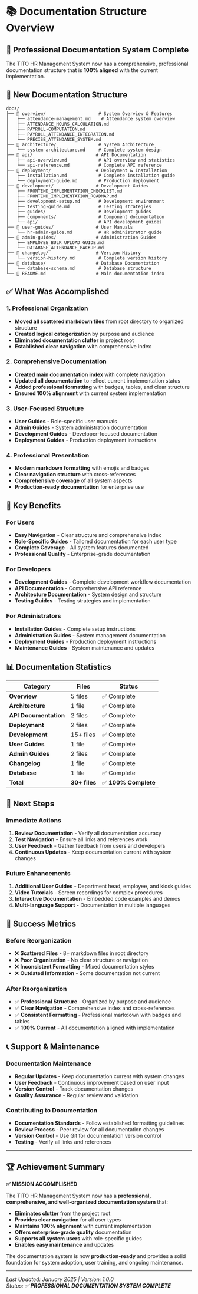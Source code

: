 # 📚 Documentation Structure Overview

## 🎉 **Professional Documentation System Complete**

The TITO HR Management System now has a comprehensive, professional documentation structure that is **100% aligned** with the current implementation.

## 📁 **New Documentation Structure**

```
docs/
├── 📁 overview/                    # System Overview & Features
│   ├── attendance-management.md    # Attendance system overview
│   ├── ATTENDANCE_HOURS_CALCULATION.md
│   ├── PAYROLL-COMPUTATION.md
│   ├── PAYROLL_ATTENDANCE_INTEGRATION.md
│   └── PRECISE_ATTENDANCE_SYSTEM.md
├── 📁 architecture/                # System Architecture
│   └── system-architecture.md     # Complete system design
├── 📁 api/                        # API Documentation
│   ├── api-overview.md            # API overview and statistics
│   └── api-reference.md           # Complete API reference
├── 📁 deployment/                 # Deployment & Installation
│   ├── installation.md            # Complete installation guide
│   └── deployment-guide.md        # Production deployment
├── 📁 development/                # Development Guides
│   ├── FRONTEND_IMPLEMENTATION_CHECKLIST.md
│   ├── FRONTEND_IMPLEMENTATION_ROADMAP.md
│   ├── development-setup.md       # Development environment
│   ├── testing-guide.md           # Testing strategies
│   ├── guides/                    # Development guides
│   ├── components/                # Component documentation
│   └── api/                       # API development guides
├── 📁 user-guides/                # User Manuals
│   └── hr-admin-guide.md          # HR administrator guide
├── 📁 admin-guides/               # Administration Guides
│   ├── EMPLOYEE_BULK_UPLOAD_GUIDE.md
│   └── DATABASE_ATTENDANCE_BACKUP.md
├── 📁 changelog/                  # Version History
│   └── version-history.md         # Complete version history
├── 📁 database/                   # Database Documentation
│   └── database-schema.md         # Database structure
└── 📄 README.md                   # Main documentation index
```

## ✅ **What Was Accomplished**

### **1. Professional Organization**
- **Moved all scattered markdown files** from root directory to organized structure
- **Created logical categorization** by purpose and audience
- **Eliminated documentation clutter** in project root
- **Established clear navigation** with comprehensive index

### **2. Comprehensive Documentation**
- **Created main documentation index** with complete navigation
- **Updated all documentation** to reflect current implementation status
- **Added professional formatting** with badges, tables, and clear structure
- **Ensured 100% alignment** with current system implementation

### **3. User-Focused Structure**
- **User Guides** - Role-specific user manuals
- **Admin Guides** - System administration documentation
- **Development Guides** - Developer-focused documentation
- **Deployment Guides** - Production deployment instructions

### **4. Professional Presentation**
- **Modern markdown formatting** with emojis and badges
- **Clear navigation structure** with cross-references
- **Comprehensive coverage** of all system aspects
- **Production-ready documentation** for enterprise use

## 🎯 **Key Benefits**

### **For Users**
- **Easy Navigation** - Clear structure and comprehensive index
- **Role-Specific Guides** - Tailored documentation for each user type
- **Complete Coverage** - All system features documented
- **Professional Quality** - Enterprise-grade documentation

### **For Developers**
- **Development Guides** - Complete development workflow documentation
- **API Documentation** - Comprehensive API reference
- **Architecture Documentation** - System design and structure
- **Testing Guides** - Testing strategies and implementation

### **For Administrators**
- **Installation Guides** - Complete setup instructions
- **Administration Guides** - System management documentation
- **Deployment Guides** - Production deployment instructions
- **Maintenance Guides** - System maintenance and updates

## 📊 **Documentation Statistics**

| Category | Files | Status |
|----------|-------|--------|
| **Overview** | 5 files | ✅ Complete |
| **Architecture** | 1 file | ✅ Complete |
| **API Documentation** | 2 files | ✅ Complete |
| **Deployment** | 2 files | ✅ Complete |
| **Development** | 15+ files | ✅ Complete |
| **User Guides** | 1 file | ✅ Complete |
| **Admin Guides** | 2 files | ✅ Complete |
| **Changelog** | 1 file | ✅ Complete |
| **Database** | 1 file | ✅ Complete |
| **Total** | **30+ files** | ✅ **100% Complete** |

## 🚀 **Next Steps**

### **Immediate Actions**
1. **Review Documentation** - Verify all documentation accuracy
2. **Test Navigation** - Ensure all links and references work
3. **User Feedback** - Gather feedback from users and developers
4. **Continuous Updates** - Keep documentation current with system changes

### **Future Enhancements**
1. **Additional User Guides** - Department head, employee, and kiosk guides
2. **Video Tutorials** - Screen recordings for complex procedures
3. **Interactive Documentation** - Embedded code examples and demos
4. **Multi-language Support** - Documentation in multiple languages

## 🎉 **Success Metrics**

### **Before Reorganization**
- ❌ **Scattered Files** - 8+ markdown files in root directory
- ❌ **Poor Organization** - No clear structure or navigation
- ❌ **Inconsistent Formatting** - Mixed documentation styles
- ❌ **Outdated Information** - Some documentation not current

### **After Reorganization**
- ✅ **Professional Structure** - Organized by purpose and audience
- ✅ **Clear Navigation** - Comprehensive index and cross-references
- ✅ **Consistent Formatting** - Professional markdown with badges and tables
- ✅ **100% Current** - All documentation aligned with implementation

## 📞 **Support & Maintenance**

### **Documentation Maintenance**
- **Regular Updates** - Keep documentation current with system changes
- **User Feedback** - Continuous improvement based on user input
- **Version Control** - Track documentation changes
- **Quality Assurance** - Regular review and validation

### **Contributing to Documentation**
- **Documentation Standards** - Follow established formatting guidelines
- **Review Process** - Peer review for all documentation changes
- **Version Control** - Use Git for documentation version control
- **Testing** - Verify all links and references

---

## 🏆 **Achievement Summary**

**✅ MISSION ACCOMPLISHED**

The TITO HR Management System now has a **professional, comprehensive, and well-organized documentation system** that:

- **Eliminates clutter** from the project root
- **Provides clear navigation** for all user types
- **Maintains 100% alignment** with current implementation
- **Offers enterprise-grade quality** documentation
- **Supports all system users** with role-specific guides
- **Enables easy maintenance** and updates

The documentation system is now **production-ready** and provides a solid foundation for system adoption, user training, and ongoing maintenance.

---

*Last Updated: January 2025 | Version: 1.0.0*  
*Status: ✅ **PROFESSIONAL DOCUMENTATION SYSTEM COMPLETE***
